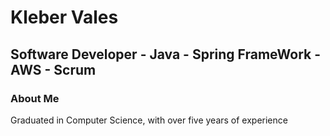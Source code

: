 # Kleber Vales
## Software Developer - Java - Spring FrameWork - AWS - Scrum

### About Me

Graduated in Computer Science, with over five years of experience 

 




